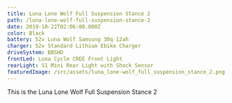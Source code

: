 ```yaml
---
title: Luna Lone Wolf Full Suspension Stance 2
path: /luna-lone-wolf-full-suspension-stance-2
date: 2019-10-22T02:06:00.000Z
color: Black
battery: 52v Luna Wolf Samsung 30q 12ah
charger: 52v Standard Lithium Ebike Charger
driveSystem: BBSHD
frontLed: Luna Cycle CREE Front Light
rearLight: S1 Mini Rear Light with Shock Sensor
featuredImage: /src/assets/luna_lone-wolf_full_suspension_stance_2.png
---
```

This is the Luna Lone Wolf Full Suspension Stance 2
